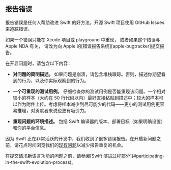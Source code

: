## 报告错误

报告错误是任何人帮助改进 Swift 的好方法。开源 Swift 项目使用 GitHub Issues 来追踪错误。

<div class="info" markdown="1">
如果一个错误只能在 Xcode 项目或 playground 中重现，
或者如果这个错误与 Apple NDA 有关，
请改为向 Apple 的[错误报告系统][apple-bugtracker]提交报告。
</div>

在开启问题时，请包含以下内容：

- **对问题的简明描述。**
  如果问题是崩溃，请包含堆栈跟踪。否则，描述你期望看到的行为，以及你实际观察到的行为。

- **一个可重现的测试用例。**
  仔细检查你的测试用例是否能重现该问题。一个相对较小的样本（大约在 50 行代码以内）最好直接粘贴到描述中；较大的样本可以作为附件上传。考虑将样本减少到尽可能少的代码——更小的测试用例更容易推理，对贡献者来说也更有吸引力。

- **重现问题的环境描述。**
  包括 Swift 编译器的版本、部署目标（如果明确设置）和你的平台信息。

因为 Swift 正在非常活跃的开发中，我们收到了很多错误报告。在开启新问题之前，请花点时间浏览我们的[现有问题](https://github.com/swiftlang/swift/issues)以减少报告重复的机会。

<div class="warning" markdown="1">
在提交请求新语言功能的问题之前，请参阅[Swift 演进过程部分](#participating-in-the-swift-evolution-process)。
</div>

[bugtracker]: http://github.com/swiftlang/swift/issues
[apple-bugtracker]: https://bugreport.apple.com
[evolution-repo]: https://github.com/swiftlang/swift-evolution "链接到 GitHub 上的 Swift 演进仓库"
